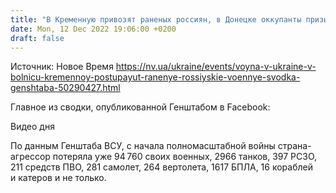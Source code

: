 ```yaml
---
title: "В Кременную привозят раненых россиян, в Донецке оккупанты призывают женщин — Генштаб"
date: Mon, 12 Dec 2022 19:06:00 +0200
draft: false
---
```

Источник: Новое Время https://nv.ua/ukraine/events/voyna-v-ukraine-v-bolnicu-kremennoy-postupayut-ranenye-rossiyskie-voennye-svodka-genshtaba-50290427.html


 Главное из сводки, опубликованной Генштабом в Facebook:

 Видео дня   

По данным Генштаба ВСУ, с начала полномасштабной войны страна-агрессор потеряла уже 94 760 своих военных, 2966 танков, 397 РСЗО, 211 средств ПВО, 281 самолет, 264 вертолета, 1617 БПЛА, 16 кораблей и катеров и не только.
